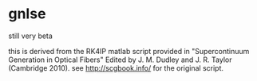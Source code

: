 gnlse
=====

still very beta

this is derived from the RK4IP matlab script provided in 
"Supercontinuum Generation in Optical Fibers" Edited by J. M. Dudley and J. R. Taylor (Cambridge 2010).
see http://scgbook.info/ for the original script.   


